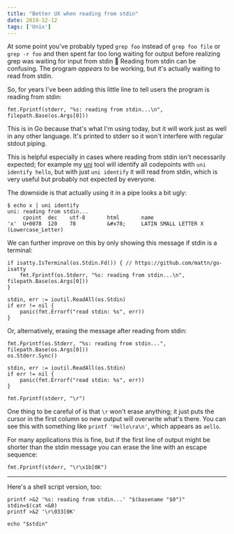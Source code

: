 ```yaml
---
title: "Better UX when reading from stdin"
date: 2019-12-12
tags: ['Unix']
---
```


At some point you've probably typed `grep foo` instead of `grep foo file` or
`grep -r foo` and then spent far too long waiting for output before realizing
grep was waiting for input from stdin 🤦 Reading from stdin can be confusing.
The program *appears* to be working, but it's actually waiting to read from
stdin.

So, for years I've been adding this little line to tell users the program is
reading from stdin:

    fmt.Fprintf(stderr, "%s: reading from stdin...\n", filepath.Base(os.Args[0]))

This is in Go because that's what I'm using today, but it will work just as well
in any other language. It's printed to stderr so it won't interfere with regular
stdout piping.

This is helpful especially in cases where reading from stdin isn't necessarily
expected; for example my [uni][uni] tool will identify all codepoints with `uni
identify hello`, but with just `uni identify` it will read from stdin, which is
very useful but probably not expected by everyone.

The downside is that actually using it in a pipe looks a bit ugly:

    $ echo x | uni identify
    uni: reading from stdin...
         cpoint  dec    utf-8       html       name
    'x'  U+0078  120    78          &#x78;     LATIN SMALL LETTER X (Lowercase_Letter)

We can further improve on this by only showing this message if stdin is a
terminal:

    if isatty.IsTerminal(os.Stdin.Fd()) { // https://github.com/mattn/go-isatty
        fmt.Fprintf(os.Stderr, "%s: reading from stdin...\n", filepath.Base(os.Args[0]))
    }

    stdin, err := ioutil.ReadAll(os.Stdin)
    if err != nil {
        panic(fmt.Errorf("read stdin: %s", err))
    }

Or, alternatively, erasing the message after reading from stdin:

    fmt.Fprintf(os.Stderr, "%s: reading from stdin...", filepath.Base(os.Args[0]))
    os.Stderr.Sync()

    stdin, err := ioutil.ReadAll(os.Stdin)
    if err != nil {
        panic(fmt.Errorf("read stdin: %s", err))
    }

    fmt.Fprintf(stderr, "\r")

One thing to be careful of is that `\r` won't erase anything; it just puts the
cursor in the first column so new output will overwrite what's there. You can
see this with something like `printf 'Hello\ra\n'`, which appears as `aello`.

For many applications this is fine, but if the first line of output might be
shorter than the stdin message you can erase the line with an escape sequence:

    fmt.Fprintf(stderr, "\r\x1b[0K")

---

Here's a shell script version, too:

    printf >&2 '%s: reading from stdin...' "$(basename "$0")"
    stdin=$(cat <&0)
    printf >&2 '\r\033[0K'

    echo "$stdin"

[uni]: https://github.com/arp242/uni/
